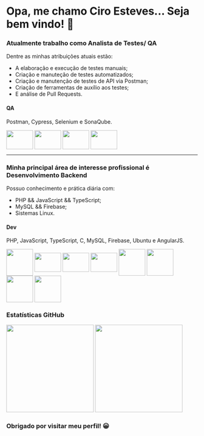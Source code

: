 <h1> Opa, me chamo Ciro Esteves... Seja bem vindo! 👋 </h1>
<h3>Atualmente trabalho como Analista de Testes/ QA</h3>
<p>Dentre as minhas atribuições atuais estão: </p>

* A elaboração e execução de testes manuais;
* Criação e manuteção de testes automatizados;
* Criação e manutenção de testes de API via Postman;
* Criação de ferramentas de auxílio aos testes;
* E análise de Pull Requests.

<div>
  <h4>QA</h4>
  <p>Postman, Cypress, Selenium e SonaQube.</p>
  <img align="center" width="70px" height="50px" src="https://www.svgrepo.com/show/354202/postman-icon.svg" />
  <img align="center" width="70px" height="50px" src="https://www.svgrepo.com/show/330247/cypress.svg" />
  <img align="center" width="70px" height="50px" src="https://www.svgrepo.com/show/473780/selenium.svg" />
  <img align="center" width="70px" height="50px" src="https://www.svgrepo.com/show/354365/sonarqube.svg" /> 
</div>

---

<h3>Minha principal área de interesse profissional é Desenvolvimento Backend</h3>
<p>Possuo conhecimento e prática diária com: </p>

* PHP && JavaScript && TypeScript;
* MySQL && Firebase;
* Sistemas Linux.

<div>
  <h4>Dev</h4>
  <p>PHP, JavaScript, TypeScript, C, MySQL, Firebase, Ubuntu e AngularJS.</p>
  <span>
    <img align="center" width="70px" src="https://cdn.jsdelivr.net/gh/devicons/devicon/icons/php/php-plain.svg" />
    <img align="center" width="70px" height="50px" src="https://cdn.jsdelivr.net/gh/devicons/devicon/icons/javascript/javascript-plain.svg" />
    <img align="center" width="70px" height="50px" src="https://cdn.jsdelivr.net/gh/devicons/devicon/icons/typescript/typescript-plain.svg" />
    <img align="center" width="70px" height="50px" src="https://cdn.jsdelivr.net/gh/devicons/devicon/icons/c/c-plain.svg" />
  </span>
  <span>
    <img align="center" width="70px" src="https://cdn.jsdelivr.net/gh/devicons/devicon/icons/mysql/mysql-plain-wordmark.svg" />
    <img align="center" width="70px" src="https://cdn.jsdelivr.net/gh/devicons/devicon/icons/firebase/firebase-plain-wordmark.svg" />
  </span>
  <span>
    <img align="center" width="70px"" src="https://cdn.jsdelivr.net/gh/devicons/devicon/icons/ubuntu/ubuntu-plain-wordmark.svg" />
  </span>
  <span>
    <img align="center" width="70px" src="https://cdn.jsdelivr.net/gh/devicons/devicon/icons/angularjs/angularjs-plain.svg" />
  </span>
</div>

<div>
  <h3>Estatísticas GitHub</h3>                                                                                                                         
  <img height="230px" src="https://github-readme-stats.vercel.app/api?username=ciroesteves&show_icons=true&theme=radical" />
  <img height="230px" src="https://github-readme-stats.vercel.app/api/top-langs/?username=ciroesteves&show_icons=true&theme=radical" />
</div>

<h3>Obrigado por visitar meu perfil! 😀 </h3>
